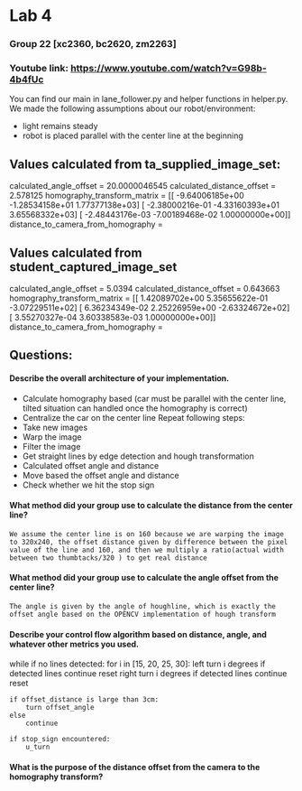 #   Lab 4

### Group 22 [xc2360, bc2620, zm2263]

### Youtube link: https://www.youtube.com/watch?v=G98b-4b4fUc

You can find our main in lane_follower.py and helper functions in helper.py.
We made the following assumptions about our robot/environment: 
*   light remains steady
*   robot is placed parallel with the center line at the beginning

##  Values calculated from ta_supplied_image_set:
calculated_angle_offset = 20.0000046545
calculated_distance_offset = 2.578125
homography_transform_matrix = 
[[ -9.64006185e+00  -1.28534158e+01   1.77377138e+03]
 [ -2.38000216e-01  -4.33160393e+01   3.65568332e+03]
 [ -2.48443176e-03  -7.00189468e-02   1.00000000e+00]]
distance_to_camera_from_homography = <distance in cm>

##  Values calculated from student_captured_image_set
calculated_angle_offset = 5.0394
calculated_distance_offset = 0.643663
homography_transform_matrix = 
[[  1.42089702e+00   5.35655622e-01  -3.07229511e+02]
 [  6.36234349e-02   2.25226959e+00  -2.63324672e+02]
 [  3.55270327e-04   3.60338583e-03   1.00000000e+00]]
distance_to_camera_from_homography = <distance in cm>

##  Questions:

####    Describe the overall architecture of your implementation.
*   Calculate homography based (car must be parallel with the center line, tilted situation can handled once the homography is correct)
*   Centralize the car on the center line
Repeat following steps:
*   Take new images
*   Warp the image
*   Filter the image
*   Get straight lines by edge detection and hough transformation
*   Calculated offset angle and distance
*   Move based the offset angle and distance
*   Check whether we hit the stop sign

####    What method did your group use to calculate the distance from the center line?
    We assume the center line is on 160 because we are warping the image to 320x240, the offset distance given by difference between the pixel value of the line and 160, and then we multiply a ratio(actual width between two thumbtacks/320 ) to get real distance

####    What method did your group use to calculate the angle offset from the center line?
    The angle is given by the angle of houghline, which is exactly the offset angle based on the OPENCV implementation of hough transform

####    Describe your control flow algorithm based on distance, angle, and whatever other metrics you used.
while
    if no lines detected:
        for i in [15, 20, 25, 30]:
            left turn i degrees
            if detected lines
                continue
            reset
            right turn i degrees
            if detected lines
                continue
            reset

    if offset_distance is large than 3cm:
        turn offset_angle
    else 
        continue

    if stop_sign encountered:
        u_turn

####    What is the purpose of the distance offset from the camera to the homography transform?